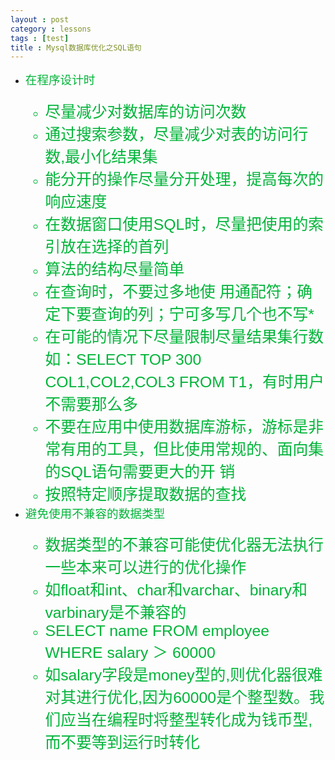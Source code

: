 ```yaml
---
layout : post
category : lessons
tags : [test]
title : Mysql数据库优化之SQL语句
---
```


<ul>
<li><span style="color: #00b439;font-size: 133%;font-family: SansSerif, sans-serif; ">在程序设计时
    <ul>
      <li><span style="color: #00b439;font-size: 133%;font-family: SansSerif, sans-serif; ">尽量减少对数据库的访问次数</li>
      <li><span style="color: #00b439;font-size: 133%;font-family: SansSerif, sans-serif; ">通过搜索参数，尽量减少对表的访问行数,最小化结果集</li>
      <li><span style="color: #00b439;font-size: 133%;font-family: SansSerif, sans-serif; ">能分开的操作尽量分开处理，提高每次的响应速度</li>
      <li><span style="color: #00b439;font-size: 133%;font-family: SansSerif, sans-serif; ">在数据窗口使用SQL时，尽量把使用的索引放在选择的首列</li>
      <li><span style="color: #00b439;font-size: 133%;font-family: SansSerif, sans-serif; ">算法的结构尽量简单</li>
      <li><span style="color: #00b439;font-size: 133%;font-family: SansSerif, sans-serif; ">在查询时，不要过多地使 用通配符；确定下要查询的列；宁可多写几个也不写*</li>
      <li><span style="color: #00b439;font-size: 133%;font-family: SansSerif, sans-serif; ">在可能的情况下尽量限制尽量结果集行数如：SELECT TOP 300 COL1,COL2,COL3 FROM T1，有时用户不需要那么多</li>
      <li><span style="color: #00b439;font-size: 133%;font-family: SansSerif, sans-serif; ">不要在应用中使用数据库游标，游标是非常有用的工具，但比使用常规的、面向集的SQL语句需要更大的开 销</li>
      <li><span style="color: #00b439;font-size: 133%;font-family: SansSerif, sans-serif; ">按照特定顺序提取数据的查找</li>
    </ul>
  </li>
  <li><span style="color: #00b439;font-size: 133%;font-family: SansSerif, sans-serif; ">避免使用不兼容的数据类型
    <ul>
      <li><span style="color: #00b439;font-size: 133%;font-family: SansSerif, sans-serif; ">数据类型的不兼容可能使优化器无法执行一些本来可以进行的优化操作</li>
      <li><span style="color: #00b439;font-size: 133%;font-family: SansSerif, sans-serif; ">如float和int、char和varchar、binary和varbinary是不兼容的</li>
      <li><span style="color: #00b439;font-size: 133%;font-family: SansSerif, sans-serif; ">SELECT name FROM employee WHERE salary ＞ 60000</li>
      <li><span style="color: #00b439;font-size: 133%;font-family: SansSerif, sans-serif; ">如salary字段是money型的,则优化器很难对其进行优化,因为60000是个整型数。我们应当在编程时将整型转化成为钱币型,而不要等到运行时转化</li>
    </ul>
  </li>
  </ul>